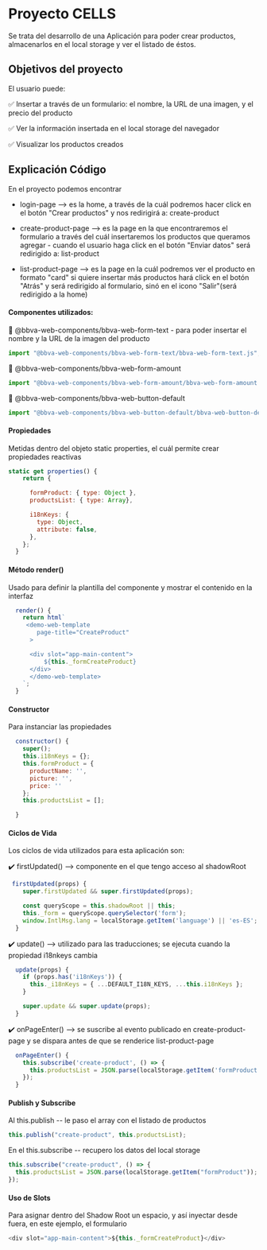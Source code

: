 # Proyecto CELLS

Se trata del desarrollo de una Aplicación para poder crear productos, almacenarlos en el local storage y ver el listado de éstos.

## Objetivos del proyecto

El usuario puede:

✅ Insertar a través de un formulario: el nombre, la URL de una imagen, y el precio del producto

✅ Ver la información insertada en el local storage del navegador

✅ Visualizar los productos creados

## Explicación Código

En el proyecto podemos encontrar

- login-page --> es la home, a través de la cuál podremos hacer click en el botón "Crear productos" y nos redirigirá a: create-product

- create-product-page --> es la page en la que encontraremos el formulario a través del cuál insertaremos los productos que queramos agregar - cuando el usuario haga click en el botón "Enviar datos" será redirigido a: list-product

- list-product-page --> es la page en la cuál podremos ver el producto en formato "card"
  si quiere insertar más productos hará click en el botón "Atrás" y será redirigido al formulario, sinó en el icono "Salir"(será redirigido a la home)

#### Componentes utilizados:

🔹 @bbva-web-components/bbva-web-form-text - para poder insertar el nombre y la URL de la imagen del producto

```javascript
import "@bbva-web-components/bbva-web-form-text/bbva-web-form-text.js";
```

🔹 @bbva-web-components/bbva-web-form-amount

```javascript
import "@bbva-web-components/bbva-web-form-amount/bbva-web-form-amount.js";
```

🔹 @bbva-web-components/bbva-web-button-default

```javascript
import "@bbva-web-components/bbva-web-button-default/bbva-web-button-default.js";
```

#### Propiedades

Metidas dentro del objeto static properties, el cuál permite crear propiedades reactivas

```javascript
static get properties() {
    return {

      formProduct: { type: Object },
      productsList: { type: Array},

      i18nKeys: {
        type: Object,
        attribute: false,
      },
    };
  }
```

#### Método render()

Usado para definir la plantilla del componente y mostrar el contenido en la interfaz

```javascript
  render() {
    return html`
     <demo-web-template
        page-title="CreateProduct"
      >

      <div slot="app-main-content">
          ${this._formCreateProduct}
      </div>
      </demo-web-template>
    `;
  }
```

#### Constructor

Para instanciar las propiedades

```javascript
  constructor() {
    super();
    this.i18nKeys = {};
    this.formProduct = {
      productName: '',
      picture: '',
      price: ''
    };
    this.productsList = [];

  }
```

#### Ciclos de Vida

Los ciclos de vida utilizados para esta aplicación son:

✔️ firstUpdated() --> componente en el que tengo acceso al shadowRoot

```javascript
 firstUpdated(props) {
    super.firstUpdated && super.firstUpdated(props);

    const queryScope = this.shadowRoot || this;
    this._form = queryScope.querySelector('form');
    window.IntlMsg.lang = localStorage.getItem('language') || 'es-ES';
  }
```

✔️ update() --> utilizado para las traducciones; se ejecuta cuando la propiedad i18nkeys cambia

```javascript
  update(props) {
    if (props.has('i18nKeys')) {
      this._i18nKeys = { ...DEFAULT_I18N_KEYS, ...this.i18nKeys };
    }

    super.update && super.update(props);
  }
```

✔️ onPageEnter() --> se suscribe al evento publicado en create-product-page y se dispara antes de que se renderice list-product-page

```javascript
  onPageEnter() {
    this.subscribe('create-product', () => {
      this.productsList = JSON.parse(localStorage.getItem('formProduct'));
    });
  }
```

#### Publish y Subscribe

Al this.publish -- le paso el array con el listado de productos

```javascript
this.publish("create-product", this.productsList);
```

En el this.subscribe -- recupero los datos del local storage

```javascript
this.subscribe("create-product", () => {
  this.productsList = JSON.parse(localStorage.getItem("formProduct"));
});
```

#### Uso de Slots

Para asignar dentro del Shadow Root un espacio, y así inyectar desde fuera, en este ejemplo, el formulario

```javascript
<div slot="app-main-content">${this._formCreateProduct}</div>
```
